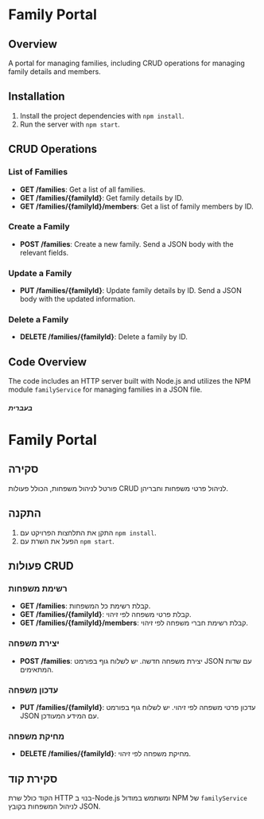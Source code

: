 # Family Portal

## Overview

A portal for managing families, including CRUD operations for managing family details and members.

## Installation

1. Install the project dependencies with `npm install`.
2. Run the server with `npm start`.

## CRUD Operations

### List of Families

- **GET /families**: Get a list of all families.
- **GET /families/{familyId}**: Get family details by ID.
- **GET /families/{familyId}/members**: Get a list of family members by ID.

### Create a Family

- **POST /families**: Create a new family. Send a JSON body with the relevant fields.

### Update a Family

- **PUT /families/{familyId}**: Update family details by ID. Send a JSON body with the updated information.

### Delete a Family

- **DELETE /families/{familyId}**: Delete a family by ID.

## Code Overview

The code includes an HTTP server built with Node.js and utilizes the NPM module `familyService` for managing families in a JSON file.

##### בעברית

# Family Portal

## סקירה

פורטל לניהול משפחות, הכולל פעולות CRUD לניהול פרטי משפחות וחבריהן.

## התקנה

1. התקן את התלחצות הפרויקט עם `npm install`.
2. הפעל את השרת עם `npm start`.

## פעולות CRUD

### רשימת משפחות

- **GET /families**: קבלת רשימת כל המשפחות.
- **GET /families/{familyId}**: קבלת פרטי משפחה לפי זיהוי.
- **GET /families/{familyId}/members**: קבלת רשימת חברי משפחה לפי זיהוי.

### יצירת משפחה

- **POST /families**: יצירת משפחה חדשה. יש לשלוח גוף בפורמט JSON עם שדות המתאימים.

### עדכון משפחה

- **PUT /families/{familyId}**: עדכון פרטי משפחה לפי זיהוי. יש לשלוח גוף בפורמט JSON עם המידע המעודכן.

### מחיקת משפחה

- **DELETE /families/{familyId}**: מחיקת משפחה לפי זיהוי.

## סקירת קוד

הקוד כולל שרת HTTP בנוי ב-Node.js ומשתמש במודול NPM של `familyService` לניהול המשפחות בקובץ JSON.
